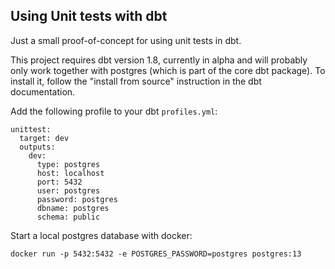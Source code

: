 ## Using Unit tests with dbt

Just a small proof-of-concept for using unit tests in dbt.

This project requires dbt version 1.8, currently in alpha and will probably only work together with postgres (which is part of the core dbt package). To install it, follow the "install from source" instruction in the dbt documentation.

Add the following profile to your dbt `profiles.yml`:

```
unittest:
  target: dev
  outputs:
    dev:
      type: postgres
      host: localhost
      port: 5432
      user: postgres
      password: postgres
      dbname: postgres
      schema: public
```

Start a local postgres database with docker:

```
docker run -p 5432:5432 -e POSTGRES_PASSWORD=postgres postgres:13
```

